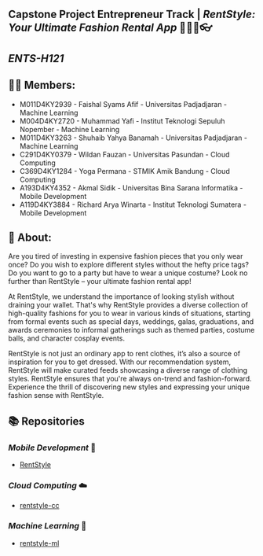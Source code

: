 ## Capstone Project Entrepreneur Track | *RentStyle: Your Ultimate Fashion Rental App* 👗👘👔👓

## *ENTS-H121*
 
## 🧑‍💻 Members: 

* M011D4KY2939 - Faishal Syams Afif - Universitas Padjadjaran - Machine Learning
* M004D4KY2720 - Muhammad Yafi - Institut Teknologi Sepuluh Nopember - Machine Learning
* M011D4KY3263 - Shuhaib Yahya Banamah - Universitas Padjadjaran - Machine Learning
* C291D4KY0379 - Wildan Fauzan - Universitas Pasundan - Cloud Computing
* C369D4KY1284 - Yoga Permana - STMIK Amik Bandung - Cloud Computing
* A193D4KY4352 - Akmal Sidik - Universitas Bina Sarana Informatika - Mobile Development
* A119D4KY3884 - Richard Arya Winarta - Institut Teknologi Sumatera - Mobile Development

## 👔 About:

Are you tired of investing in expensive fashion pieces that you only wear once? Do you wish to explore different styles without the hefty price tags? Do you want to go to a party but have to wear a unique costume? Look no further than RentStyle – your ultimate fashion rental app!

At RentStyle, we understand the importance of looking stylish without draining your wallet. That's why RentStyle provides a diverse collection of high-quality fashions for you to wear in various kinds of situations, starting from formal events such as special days, weddings, galas, graduations, and awards ceremonies to informal gatherings such as themed parties, costume balls, and character cosplay events.

RentStyle is not just an ordinary app to rent clothes, it’s also a source of inspiration for you to get dressed. With our recommendation system, RentStyle will make curated feeds showcasing a diverse range of clothing styles. RentStyle ensures that you're always on-trend and fashion-forward. Experience the thrill of discovering new styles and expressing your unique fashion sense with RentStyle.

## 📚 Repositories

### *Mobile Development* 📱 
* [RentStyle](https://github.com/ENTS-H121-RentStyle/)

### *Cloud Computing* ☁️
* [rentstyle-cc](https://github.com/ENTS-H121-RentStyle/)

### *Machine Learning* 🧠
* [rentstyle-ml](https://github.com/ENTS-H121-RentStyle/)
